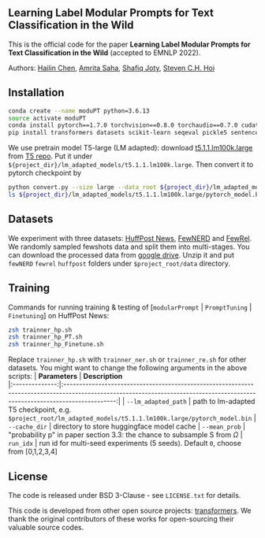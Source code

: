 ## Learning Label Modular Prompts for Text Classification in the Wild <a name="corl"></a>


This is the official code for the paper **Learning Label Modular Prompts for Text Classification in the Wild** (accepted to EMNLP 2022).

Authors:
[Hailin Chen](https://www.linkedin.com/in/chenhailin/), [Amrita Saha](https://scholar.google.co.uk/citations?user=3Zb5Y2YAAAAJ&hl=en), [Shafiq Joty](https://raihanjoty.github.io/), [Steven C.H. Hoi](https://scholar.google.com/citations?user=JoLjflYAAAAJ&hl=en) 

## Installation 
```sh
conda create --name moduPT python=3.6.13
source activate moduPT
conda install pytorch==1.7.0 torchvision==0.8.0 torchaudio==0.7.0 cudatoolkit=11.0 -c pytorch
pip install transformers datasets scikit-learn seqeval pickle5 sentencepiece
```
We use pretrain model T5-large (LM adapted): download [t5.1.1.lm100k.large](https://console.cloud.google.com/storage/browser/t5-data/pretrained_models/t5.1.1.lm100k.large) from [T5 repo](https://github.com/google-research/text-to-text-transfer-transformer/blob/main/released_checkpoints.md). Put it under `${project_dir}/lm_adapted_models/t5.1.1.lm100k.large`. Then convert it to pytorch checkpoint by
```sh
python convert.py --size large --data_root ${project_dir}/lm_adapted_models
ls ${project_dir}/lm_adapted_models/t5.1.1.lm100k.large/pytorch_model.bin
```


## Datasets 
We experiment with three datasets: [HuffPost News](https://www.kaggle.com/datasets/rmisra/news-category-dataset), [FewNERD](https://ningding97.github.io/fewnerd/) and [FewRel](https://www.zhuhao.me/fewrel/). We randomly sampled fewshots data and split them into multi-stages. You can download the processed data from [google drive](https://drive.google.com/file/d/1n7ihI4EZnToaQhnjSPC64H79L_GK4wlB/view?usp=sharing). Unzip it and put `fewNERD` `fewrel` `huffpost` folders under `$project_root/data` directory.

## Training
Commands for running training & testing of [`modularPrompt` | `PromptTuning` | `Finetuning`] on HuffPost News:
```sh
zsh trainner_hp.sh
zsh trainner_hp_PT.sh
zsh trainner_hp_Finetune.sh
```
Replace `trainner_hp.sh` with `trainner_ner.sh` or `trainner_re.sh` for other datasets.
You might want to change the following arguments in the above scripts:
| **Parameters** |                                                                                **Description**                                                                               
|:--------------:|:----------------------------------------------------------------------------------------------------------------------------------------------------------------------------:|
| `--lm_adapted_path`      | path to lm-adapted T5 checkpoint, e.g. `$project_root/lm_adapted_models/t5.1.1.lm100k.large/pytorch_model.bin`
| `--cache_dir`      | directory to store huggingface model cache
| `--mean_prob`      | "probability p" in paper section 3.3: the chance to subsample S from $\Omega$
| `run_idx`      | run id for multi-seed experiments (5 seeds). Default `0`, choose from [0,1,2,3,4]

## License 

The code is released under BSD 3-Clause - see `LICENSE.txt` for details.

This code is developed from other open source projects: [transformers](https://github.com/huggingface/transformers). We thank the original contributors of these works for open-sourcing their valuable source codes. 
